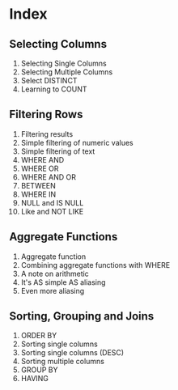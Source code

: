 # Index

## Selecting Columns

1. Selecting Single Columns
1. Selecting Multiple Columns
1. Select DISTINCT
1. Learning to COUNT

## Filtering Rows

1. Filtering results
1. Simple filtering of numeric values
1. Simple filtering of text
1. WHERE AND
1. WHERE OR
1. WHERE AND OR
1. BETWEEN
1. WHERE IN
1. NULL and IS NULL
1. Like and NOT LIKE

## Aggregate Functions

1. Aggregate function
1. Combining aggregate functions with WHERE
1. A note on arithmetic
1. It's AS simple AS aliasing
1. Even more aliasing

## Sorting, Grouping and Joins

1. ORDER BY
1. Sorting single columns
1. Sorting single columns (DESC)
1. Sorting multiple columns
1. GROUP BY
1. HAVING

